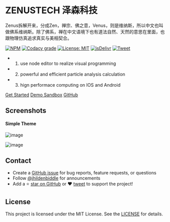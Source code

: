 
# ZENUSTECH 泽森科技

<!-- > A delightfully simple theme system for [docsify.js](https://docsify.js.org) -->

Zenus拆解开来，分成Zen，禅宗、佛之意，Venus，则是维纳斯，所以中文也叫做佛系维纳斯。除了佛系，禅在中文语境下也有道法自然、天然的意思在里面，也跟物理仿真追求真实与美相契合。

[![NPM](https://img.shields.io/npm/v/docsify-themeable.svg?style=flat-square)](https://www.npmjs.com/package/docsify-themeable)
[![Codacy grade](https://img.shields.io/codacy/grade/860d40719cbd4e0f91e145b87ec7c29a.svg?style=flat-square)](https://www.codacy.com/app/jhildenbiddle/docsify-themeable?utm_source=github.com&amp;utm_medium=referral&amp;utm_content=jhildenbiddle/docsify-themeable&amp;utm_campaign=Badge_Grade)
[![License: MIT](https://img.shields.io/badge/License-MIT-yellow.svg?style=flat-square)](https://github.com/jhildenbiddle/docsify-themeable/blob/master/LICENSE)
[![jsDelivr](https://data.jsdelivr.com/v1/package/npm/docsify-themeable/badge)](https://www.jsdelivr.com/package/npm/docsify-themeable)
[![Tweet](https://img.shields.io/twitter/url/http/shields.io.svg?style=social)](https://twitter.com/intent/tweet?url=https%3A%2F%2Fgithub.com%2Fjhildenbiddle%2Fdocsify-themeable&hashtags=css,docsify,developers,frontend)

- 1. use node editor to realize visual programming
- 2. powerful and efficient particle analysis calculation
- 3. hign performace computing on IOS and Android

[Get Started](introduction)
[Demo Sandbox](https://codesandbox.io/s/xv36w4695o)
[GitHub](https://github.com/zenustech/zeno)


## Screenshots

#### Simple Theme

![image](https://user-images.githubusercontent.com/38579506/130139434-0e801d87-f796-435b-a3f9-84dff49c5201.png)

![image](https://user-images.githubusercontent.com/38579506/130139497-afd0658b-e413-4b2d-9510-525df6c8e922.png)



## Contact

- Create a [GitHub issue](https://github.com/jhildenbiddle/docsify-themeable/issues) for bug reports, feature requests, or questions
- Follow [@jhildenbiddle](https://twitter.com/jhildenbiddle) for announcements
- Add a ⭐️ [star on GitHub](https://github.com/jhildenbiddle/docsify-themeable) or ❤️ [tweet](https://twitter.com/intent/tweet?url=https%3A%2F%2Fgithub.com%2Fjhildenbiddle%2Fdocsify-themeable&hashtags=css,developers,frontend,javascript) to support the project!

## License

This project is licensed under the MIT License. See the [LICENSE](https://github.com/jhildenbiddle/docsify-themeable/blob/master/LICENSE) for details.

